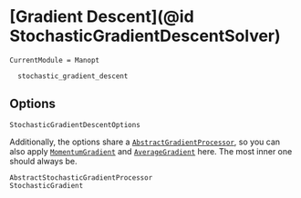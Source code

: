# [Gradient Descent](@id StochasticGradientDescentSolver)

```@meta
CurrentModule = Manopt
```

```@docs
  stochastic_gradient_descent
```

## Options

```@docs
StochasticGradientDescentOptions
```

Additionally, the options share a [`AbstractGradientProcessor`](@ref),
so you can also apply [`MomentumGradient`](@ref) and [`AverageGradient`](@ref) here.
The most inner one should always be.

```@docs
AbstractStochasticGradientProcessor
StochasticGradient
```
